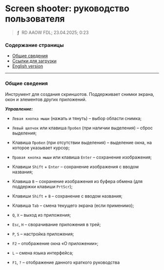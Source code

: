 # Screen shooter: руководство пользователя
> **ƒ** &nbsp;RD AAOW FDL; 23.04.2025; 0:23



### Содержание страницы

- [Общие сведения](#section-1)
- [Ссылки для загрузки](https://adslbarxatov.github.io/DPArray/ru#screen-shooter)
- [English version](https://adslbarxatov.github.io/ScreenShooter)

---

### Общие сведения

Инструмент для создания скриншотов. Поддерживает снимки экрана, окон и элементов
других приложений.

***Управление:***

- `Левая кнопка мыши` (нажать и тянуть) – выбор области снимка;
- `Левый щелчок` или клавиша `Пробел` (при наличии выделения) – сброс выделения;
- Клавиша `Пробел` (при отсутствии выделения) – выделение окна, на которое указывает курсор;
- `Правая кнопка мыши` или клавиша `Enter` – сохранение изображения;
- Клавиши `Shift` + `Enter` – сохранение изображения с вводом названия;
- Клавиша `B` – сохранение изображения из буфера обмена (для поддержки клавиши `PrtScr`);
- Клавиши `Shift` + `B` – сохранение с вводом названия;

- Клавиша `Tab` – смена текущего экрана (если применимо);

- `Q`, `X` – выход из приложения;
- `Esc`, `H` – сворачивание приложения в трей;
- `P`, `S` – настройка приложения;
- `F2` – отображение окна «О приложении»;
- `L` – смена языка интерфейса;
- `F1`, `?` – отображение данного краткого руководства
